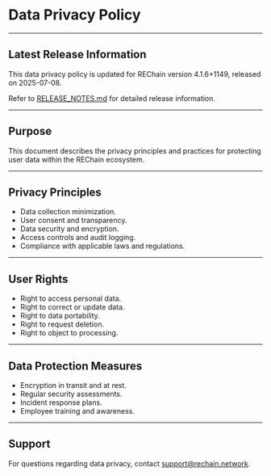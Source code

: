 # Data Privacy Policy

---

## Latest Release Information

This data privacy policy is updated for REChain version 4.1.6+1149, released on 2025-07-08.

Refer to [RELEASE_NOTES.md](./RELEASE_NOTES.md) for detailed release information.

---

## Purpose

This document describes the privacy principles and practices for protecting user data within the REChain ecosystem.

---

## Privacy Principles

- Data collection minimization.
- User consent and transparency.
- Data security and encryption.
- Access controls and audit logging.
- Compliance with applicable laws and regulations.

---

## User Rights

- Right to access personal data.
- Right to correct or update data.
- Right to data portability.
- Right to request deletion.
- Right to object to processing.

---

## Data Protection Measures

- Encryption in transit and at rest.
- Regular security assessments.
- Incident response plans.
- Employee training and awareness.

---

## Support

For questions regarding data privacy, contact support@rechain.network.
